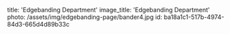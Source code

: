 title: 'Edgebanding Department'
image_title: 'Edgebanding Department'
photo: /assets/img/edgebanding-page/bander4.jpg
id: ba18a1c1-517b-4974-84d3-665d4d89b33c
